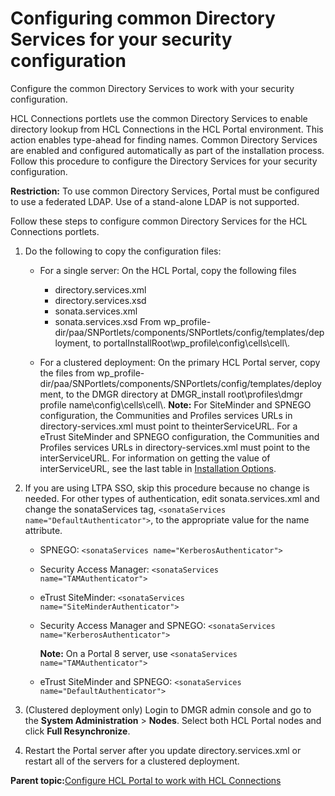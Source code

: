 # Configuring common Directory Services for your security configuration 

Configure the common Directory Services to work with your security configuration.

HCL Connections portlets use the common Directory Services to enable directory lookup from HCL Connections in the HCL Portal environment. This action enables type-ahead for finding names. Common Directory Services are enabled and configured automatically as part of the installation process. Follow this procedure to configure the Directory Services for your security configuration.

**Restriction:** To use common Directory Services, Portal must be configured to use a federated LDAP. Use of a stand-alone LDAP is not supported.

Follow these steps to configure common Directory Services for the HCL Connections portlets.

1.  Do the following to copy the configuration files:

    -   For a single server: On the HCL Portal, copy the following files

        -   directory.services.xml
        -   directory.services.xsd
        -   sonata.services.xml
        -   sonata.services.xsd
        From wp\_profile-dir/paa/SNPortlets/components/SNPortlets/config/templates/deployment, to portalInstallRoot\\wp\_profile\\config\\cells\\cell\\.

    -   For a clustered deployment: On the primary HCL Portal server, copy the files from wp\_profile-dir/paa/SNPortlets/components/SNPortlets/config/templates/deployment, to the DMGR directory at DMGR\_install root\\profiles\\dmgr profile name\\config\\cells\\cell\\.
    **Note:** For SiteMinder and SPNEGO configuration, the Communities and Profiles services URLs in directory-services.xml must point to theinterServiceURL. For a eTrust SiteMinder and SPNEGO configuration, the Communities and Profiles services URLs in directory-services.xml must point to the interServiceURL. For information on getting the value of interServiceURL, see the last table in [Installation Options](r_connections_portlets_install_options.md).

2.  If you are using LTPA SSO, skip this procedure because no change is needed. For other types of authentication, edit sonata.services.xml and change the sonataServices tag, `<sonataServices name="DefaultAuthenticator">`, to the appropriate value for the name attribute.

    -   SPNEGO: `<sonataServices name="KerberosAuthenticator">`
    -   Security Access Manager: `<sonataServices name="TAMAuthenticator">`
    -   eTrust SiteMinder: `<sonataServices name="SiteMinderAuthenticator">`
    -   Security Access Manager and SPNEGO: `<sonataServices name="KerberosAuthenticator">`

        **Note:** On a Portal 8 server, use `<sonataServices name="TAMAuthenticator">`

    -   eTrust SiteMinder and SPNEGO: `<sonataServices name="DefaultAuthenticator">`
3.  \(Clustered deployment only\) Login to DMGR admin console and go to the **System Administration** \> **Nodes**. Select both HCL Portal nodes and click **Full Resynchronize**.

4.  Restart the Portal server after you update directory.services.xml or restart all of the servers for a clustered deployment.


**Parent topic:**[Configure HCL Portal to work with HCL Connections ](../connect/c_connections_overview.md)


